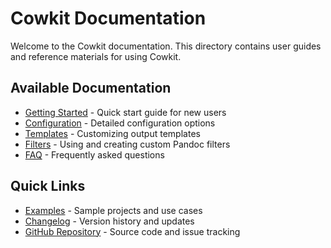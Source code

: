# Cowkit Documentation

Welcome to the Cowkit documentation. This directory contains user guides and reference materials for using Cowkit.

## Available Documentation

- [Getting Started](getting-started.md) - Quick start guide for new users
- [Configuration](configuration.md) - Detailed configuration options
- [Templates](templates.md) - Customizing output templates
- [Filters](filters.md) - Using and creating custom Pandoc filters
- [FAQ](faq.md) - Frequently asked questions

## Quick Links

- [Examples](../examples/) - Sample projects and use cases
- [Changelog](../CHANGELOG.md) - Version history and updates
- [GitHub Repository](https://github.com/svbaelen/cowkit) - Source code and issue tracking